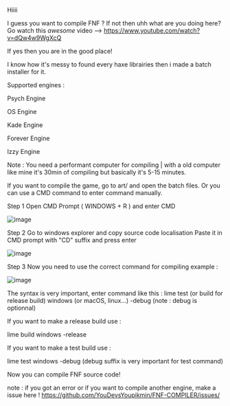 Hiiii

I guess you want to compile FNF ?
If not then uhh what are you doing here? Go watch this *awesome* video --> https://www.youtube.com/watch?v=dQw4w9WgXcQ

If yes then you are in the good place!

I know how it's messy to found every haxe librairies then i made a batch installer for it.

Supported engines :

Psych Engine

OS Engine

Kade Engine

Forever Engine

Izzy Engine

Note : You need a performant computer for compiling | with a old computer like mine it's 30min of compiling but basically it's 5-15 minutes.

If you want to compile the game, go to art/ and open the batch files.
Or you can use a CMD command to enter command manually.


Step 1
Open CMD Prompt ( WINDOWS + R ) and enter CMD



![image](https://github.com/YouDevsYoupikmin/FNF-COMPILER/assets/132922421/8162b330-86d5-4c78-96b8-4dbf99e7eb71)



Step 2
Go to windows explorer and copy source code localisation
Paste it in CMD prompt with "CD" suffix and press enter

![image](https://github.com/YouDevsYoupikmin/FNF-COMPILER/assets/132922421/72529178-875f-4b77-abe6-3599915e192f)

Step 3
Now you need to use the correct command for compiling
example :
 
![image](https://github.com/YouDevsYoupikmin/FNF-COMPILER/assets/132922421/4a865346-3709-45c8-a18f-7a807b78d08a)


The syntax is very important, enter command like this : lime test (or build for release build) windows (or macOS, linux...) -debug (note : debug is optionnal)

If you want to make a release build use :

lime build windows -release

If you want to make a test build use :

lime test windows -debug (debug suffix is very important for test command)

Now you can compile FNF source code!

note : if you got an error or if you want to compile another engine, make a issue here ! https://github.com/YouDevsYoupikmin/FNF-COMPILER/issues/
